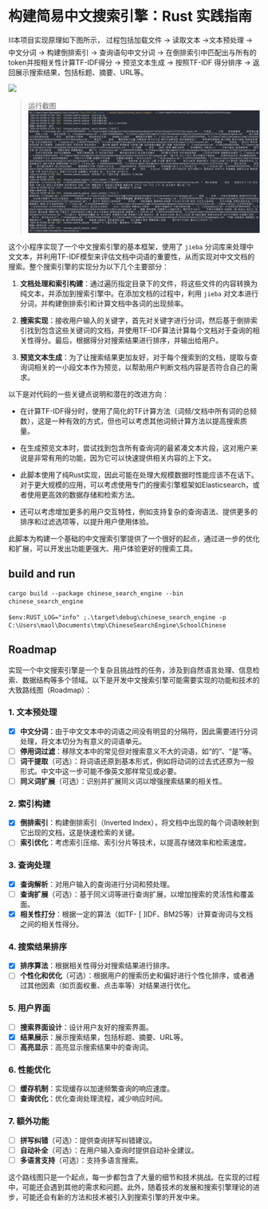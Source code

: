 # 构建简易中文搜索引擎：Rust 实践指南

⛓️本项目实现原理如下图所示， 过程包括加载文件 -> 读取文本 ->文本预处理 -> 中文分词 -> 构建倒排索引 -> 查询语句中文分词 -> 在倒排索引中匹配出与所有的token并按相关性计算TF-IDF得分 -> 预览文本生成 -> 按照TF-IDF 得分排序 -> 返回展示搜索结果，包括标题、摘要、URL等。

![](https://cdn.jsdelivr.net/gh/etmorefish/picbed@main/chinese_search_engine.png)


>运行截图
![cli search](./assets/2024-04-03%20161850.png)

这个小程序实现了一个中文搜索引擎的基本框架，使用了 `jieba` 分词库来处理中文文本，并利用TF-IDF模型来评估文档中词语的重要性，从而实现对中文文档的搜索。整个搜索引擎的实现分为以下几个主要部分：

1. **文档处理和索引构建**：通过遍历指定目录下的文件，将这些文件的内容转换为纯文本，并添加到搜索引擎中。在添加文档的过程中，利用 `jieba` 对文本进行分词，并构建倒排索引和计算文档中各词的出现频率。

2. **搜索实现**：接收用户输入的关键字，首先对关键字进行分词，然后基于倒排索引找到包含这些关键词的文档，并使用TF-IDF算法计算每个文档对于查询的相关性得分。最后，根据得分对搜索结果进行排序，并输出给用户。

3. **预览文本生成**：为了让搜索结果更加友好，对于每个搜索到的文档，提取与查询词相关的一小段文本作为预览，以帮助用户判断文档内容是否符合自己的需求。

以下是对代码的一些关键点说明和潜在的改进方向：


- 在计算TF-IDF得分时，使用了简化的TF计算方法（词频/文档中所有词的总频数），这是一种有效的方式，但也可以考虑其他词频计算方法以提高搜索质量。

- 在生成预览文本时，尝试找到包含所有查询词的最紧凑文本片段，这对用户来说是非常有用的功能，因为它可以快速提供相关内容的上下文。

- 此脚本使用了纯Rust实现，因此可能在处理大规模数据时性能应该不在话下。对于更大规模的应用，可以考虑使用专门的搜索引擎框架如Elasticsearch，或者使用更高效的数据存储和检索方法。

- 还可以考虑增加更多的用户交互特性，例如支持复杂的查询语法、提供更多的排序和过滤选项等，以提升用户使用体验。

此脚本为构建一个基础的中文搜索引擎提供了一个很好的起点，通过进一步的优化和扩展，可以开发出功能更强大、用户体验更好的搜索工具。

## build and run 
```shell
cargo build --package chinese_search_engine --bin chinese_search_engine

$env:RUST_LOG="info" ;.\target\debug\chinese_search_engine -p C:\Users\maol\Documents\tmp\ChineseSearchEngine\SchoolChinese
```

## Roadmap
实现一个中文搜索引擎是一个复杂且挑战性的任务，涉及到自然语言处理、信息检索、数据结构等多个领域。以下是开发中文搜索引擎可能需要实现的功能和技术的大致路线图（Roadmap）：

### 1. 文本预处理
- [x] **中文分词**：由于中文文本中的词语之间没有明显的分隔符，因此需要进行分词处理，将文本切分为有意义的词语单元。
- [ ] **停用词过滤**：移除文本中的常见但对搜索意义不大的词语，如“的”、“是”等。
- [ ] **词干提取**（可选）：将词语还原到基本形式，例如将动词的过去式还原为一般形式。中文中这一步可能不像英文那样常见或必要。
- [ ] **同义词扩展**（可选）：识别并扩展同义词以增强搜索结果的相关性。

### 2. 索引构建
- [x] **倒排索引**：构建倒排索引（Inverted Index），将文档中出现的每个词语映射到它出现的文档，这是快速检索的关键。
- [ ] **索引优化**：考虑索引压缩、索引分片等技术，以提高存储效率和检索速度。

### 3. 查询处理
- [x] **查询解析**：对用户输入的查询进行分词和预处理。
- [ ] **查询扩展**（可选）：基于同义词等进行查询扩展，以增加搜索的灵活性和覆盖面。
- [x] **相关性打分**：根据一定的算法（如TF- [ ]IDF、BM25等）计算查询词与文档之间的相关性得分。

### 4. 搜索结果排序
- [x] **排序算法**：根据相关性得分对搜索结果进行排序。
- [ ] **个性化和优化**（可选）：根据用户的搜索历史和偏好进行个性化排序，或者通过其他因素（如页面权重、点击率等）对结果进行优化。

### 5. 用户界面
- [ ] **搜索界面设计**：设计用户友好的搜索界面。
- [x] **结果展示**：展示搜索结果，包括标题、摘要、URL等。
- [ ] **高亮显示**：高亮显示搜索结果中的查询词。

### 6. 性能优化
- [ ] **缓存机制**：实现缓存以加速频繁查询的响应速度。
- [ ] **查询优化**：优化查询处理流程，减少响应时间。

### 7. 额外功能
- [ ] **拼写纠错**（可选）：提供查询拼写纠错建议。
- [ ] **自动补全**（可选）：在用户输入查询时提供自动补全建议。
- [ ] **多语言支持**（可选）：支持多语言搜索。

这个路线图只是一个起点，每一步都包含了大量的细节和技术挑战。在实现的过程中，可能还会遇到其他的需求和问题。此外，随着技术的发展和搜索引擎理论的进步，可能还会有新的方法和技术被引入到搜索引擎的开发中来。
